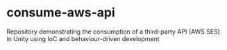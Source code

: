 # consume-aws-api
Repository demonstrating the consumption of a third-party API (AWS SES) in Unity using IoC and behaviour-driven development

